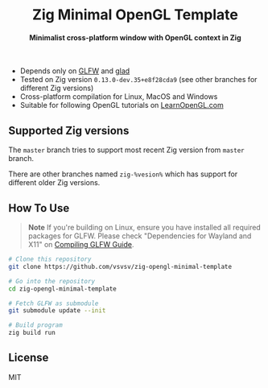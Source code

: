 <h1 align="center">
  Zig Minimal OpenGL Template
</h1>

<h4 align="center">Minimalist cross-platform window with OpenGL context in Zig</h4>
<br>

* Depends only on [GLFW](https://github.com/glfw/glfw) and [glad](https://github.com/Dav1dde/glad)
* Tested on Zig version ```0.13.0-dev.35+e8f28cda9``` (see other branches for different Zig versions)
* Cross-platform compilation for Linux, MacOS and Windows
* Suitable for following OpenGL tutorials on [LearnOpenGL.com](https://learnopengl.com/Getting-started/Creating-a-window)

## Supported Zig versions

The ```master``` branch tries to support most recent Zig version from ```master``` branch.


There are other branches named ```zig-%vesion%``` which has support for different older Zig versions.

## How To Use

> **Note**
> If you're building on Linux, ensure you have installed all required packages for GLFW. Please check "Dependencies for Wayland and X11" on [Compiling GLFW Guide](https://www.glfw.org/docs/latest/compile.html).

```bash
# Clone this repository
git clone https://github.com/vsvsv/zig-opengl-minimal-template

# Go into the repository
cd zig-opengl-minimal-template

# Fetch GLFW as submodule
git submodule update --init

# Build program
zig build run
```


## License

MIT
